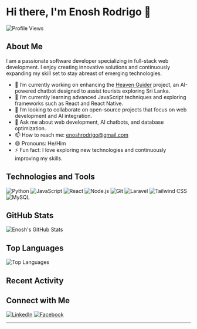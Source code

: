 # Hi there, I'm Enosh Rodrigo 👋

![Profile Views](https://komarev.com/ghpvc/?username=enoshrodrigo&color=red)

## About Me

I am a passionate software developer specializing in full-stack web development. I enjoy creating innovative solutions and continuously expanding my skill set to stay abreast of emerging technologies.

- 🔭 I’m currently working on enhancing the [Heaven Guider](https://github.com/enoshrodrigo/haven-app-backend) project, an AI-powered chatbot designed to assist tourists exploring Sri Lanka.
- 🌱 I’m currently learning advanced JavaScript techniques and exploring frameworks such as React and React Native.
- 👯 I’m looking to collaborate on open-source projects that focus on web development and AI integration.
- 💬 Ask me about web development, AI chatbots, and database optimization.
- 📫 How to reach me: [enoshrodrigo@gmail.com](mailto:enoshrodrigo@gmail.com)
- 😄 Pronouns: He/Him
- ⚡ Fun fact: I love exploring new technologies and continuously improving my skills.

## Technologies and Tools

![Python](https://img.shields.io/badge/-Python-3776AB?style=flat-square&logo=python&logoColor=white)
![JavaScript](https://img.shields.io/badge/-JavaScript-F7DF1E?style=flat-square&logo=javascript&logoColor=black)
![React](https://img.shields.io/badge/-React-61DAFB?style=flat-square&logo=react&logoColor=white)
![Node.js](https://img.shields.io/badge/-Node.js-339933?style=flat-square&logo=node.js&logoColor=white)
![Git](https://img.shields.io/badge/-Git-F05032?style=flat-square&logo=git&logoColor=white)
![Laravel](https://img.shields.io/badge/-Laravel-FF2D20?style=flat-square&logo=laravel&logoColor=white)
![Tailwind CSS](https://img.shields.io/badge/-Tailwind%20CSS-38B2AC?style=flat-square&logo=tailwind-css&logoColor=white)
![MySQL](https://img.shields.io/badge/-MySQL-4479A1?style=flat-square&logo=mysql&logoColor=white)

## GitHub Stats

![Enosh's GitHub Stats](https://github-readme-stats.vercel.app/api?username=enoshrodrigo&show_icons=true&theme=radical)

## Top Languages

![Top Languages](https://github-readme-stats.vercel.app/api/top-langs/?username=enoshrodrigo&layout=compact&theme=radical)

## Recent Activity

<!--START_SECTION:activity-->
<!--END_SECTION:activity-->

## Connect with Me

[![LinkedIn](https://img.shields.io/badge/-LinkedIn-0077B5?style=flat-square&logo=linkedin&logoColor=white)](https://www.linkedin.com/in/enosh-rodrigo)
[![Facebook](https://img.shields.io/badge/-Facebook-1DA1F2?style=flat-square&logo=twitter&logoColor=white)](https://www.facebook.com/enoshrodrigo/)

---
